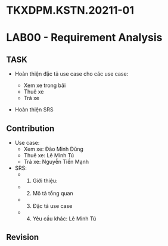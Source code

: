 # TKXDPM.KSTN.20211-01

# LAB00 - Requirement Analysis
## TASK
- Hoàn thiện đặc tả use case cho các use case: 
  + Xem xe trong bãi
  + Thuê xe
  + Trả xe

- Hoàn thiện SRS

## Contribution
- Use case:
  + Xem xe: Đào Minh Dũng
  + Thuê xe: Lê Minh Tú
  + Trả xe: Nguyễn Tiến Mạnh
- SRS:
  + 1. Giới thiệu:
  + 2. Mô tả tổng quan
  + 3. Đặc tả use case
  + 4. Yêu cầu khác: Lê Minh Tú

## Revision
